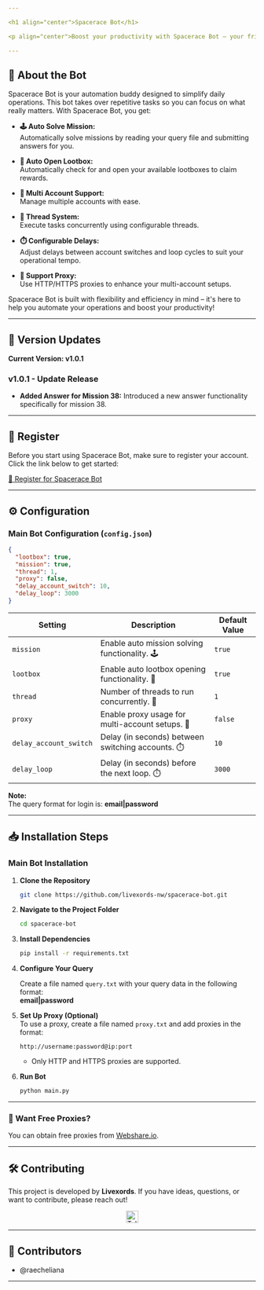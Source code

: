 ```yaml
---

<h1 align="center">Spacerace Bot</h1>

<p align="center">Boost your productivity with Spacerace Bot – your friendly automation tool that handles key tasks with ease! 🚀</p>

---
```


## 🚀 About the Bot

Spacerace Bot is your automation buddy designed to simplify daily operations. This bot takes over repetitive tasks so you can focus on what really matters. With Spacerace Bot, you get:

- **🕹️ Auto Solve Mission:**  
  Automatically solve missions by reading your query file and submitting answers for you.

- **🎁 Auto Open Lootbox:**  
  Automatically check for and open your available lootboxes to claim rewards.

- **👥 Multi Account Support:**  
  Manage multiple accounts with ease.

- **🧵 Thread System:**  
  Execute tasks concurrently using configurable threads.

- **⏱️ Configurable Delays:**  
  Adjust delays between account switches and loop cycles to suit your operational tempo.


- **🔌 Support Proxy:**  
  Use HTTP/HTTPS proxies to enhance your multi-account setups.

Spacerace Bot is built with flexibility and efficiency in mind – it's here to help you automate your operations and boost your productivity!

---

## 🌟 Version Updates

**Current Version: v1.0.1**

### v1.0.1 - Update Release

- **Added Answer for Mission 38:** Introduced a new answer functionality specifically for mission 38.

---

## 📝 Register

Before you start using Spacerace Bot, make sure to register your account.  
Click the link below to get started:

[🔗 Register for Spacerace Bot](https://spacerace.entity.global/?referral=IEZYOMME)

---

## ⚙️ Configuration

### Main Bot Configuration (`config.json`)

```json
{
  "lootbox": true,
  "mission": true,
  "thread": 1,
  "proxy": false,
  "delay_account_switch": 10,
  "delay_loop": 3000
}
```

| **Setting**            | **Description**                                   | **Default Value** |
| ---------------------- | ------------------------------------------------- | ----------------- |
| `mission`              | Enable auto mission solving functionality. 🕹️     | `true`            |
| `lootbox`              | Enable auto lootbox opening functionality. 🎁     | `true`            |
| `thread`               | Number of threads to run concurrently. 🧵         | `1`               |
| `proxy`                | Enable proxy usage for multi-account setups. 🔌   | `false`           |
| `delay_account_switch` | Delay (in seconds) between switching accounts. ⏱️ | `10`              |
| `delay_loop`           | Delay (in seconds) before the next loop. ⏱️       | `3000`            |

**Note:**  
The query format for login is: **email|password**

---

## 📥 Installation Steps

### Main Bot Installation

1. **Clone the Repository**

   ```bash
   git clone https://github.com/livexords-nw/spacerace-bot.git
   ```

2. **Navigate to the Project Folder**

   ```bash
   cd spacerace-bot
   ```

3. **Install Dependencies**

   ```bash
   pip install -r requirements.txt
   ```

4. **Configure Your Query**

   Create a file named `query.txt` with your query data in the following format:  
   **email|password**

5. **Set Up Proxy (Optional)**  
   To use a proxy, create a file named `proxy.txt` and add proxies in the format:

   ```
   http://username:password@ip:port
   ```

   - Only HTTP and HTTPS proxies are supported.

6. **Run Bot**

   ```bash
   python main.py
   ```

---

### 🔹 Want Free Proxies?

You can obtain free proxies from [Webshare.io](https://www.webshare.io/).

---

## 🛠️ Contributing

This project is developed by **Livexords**. If you have ideas, questions, or want to contribute, please reach out!

<div align="center">
  <a href="https://t.me/livexordsscript" target="_blank">
    <img src="https://img.shields.io/static/v1?message=Livexords&logo=telegram&label=&color=2CA5E0&logoColor=white&style=for-the-badge" height="25" alt="Telegram Logo" />
  </a>
</div>

---

## 🙌 Contributors

- @raecheliana

---